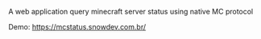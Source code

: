 A web application query minecraft server status using native MC protocol

Demo: https://mcstatus.snowdev.com.br/
